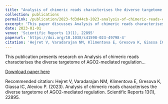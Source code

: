 ```yaml
---
title: "Analysis of chimeric reads characterises the diverse targetome of AGO2-mediated regulation"
collection: publications
permalink: /publication/2023-fd3d44cb-2023-analysis-of-chimeric-reads-characterises
excerpt: 'This paper discusses Analysis of chimeric reads characterises the diverse targetome of AGO2-mediated regulation...'
date: 2023-01-01
venue: 'Scientific Reports 13(1), 22895'
paperurl: 'https://doi.org/10.1038/s41598-023-49798-4'
citation: 'Hejret V, Varadarajan NM, Klimentova E, Gresova K, Giassa IC, Alexiou P. (2023). Analysis of chimeric reads characterises the diverse targetome of AGO2-mediated regulation. Scientific Reports 13(1), 22895.'
---
```


This publication presents research on Analysis of chimeric reads characterises the diverse targetome of AGO2-mediated regulation...

[Download paper here](https://doi.org/10.1038/s41598-023-49798-4)

Recommended citation: Hejret V, Varadarajan NM, Klimentova E, Gresova K, Giassa IC, Alexiou P. (2023). Analysis of chimeric reads characterises the diverse targetome of AGO2-mediated regulation. Scientific Reports 13(1), 22895.
